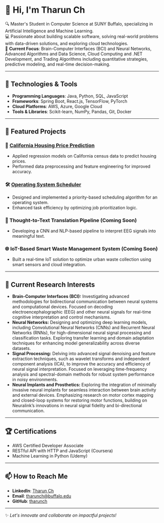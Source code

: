 # 👋 Hi, I'm Tharun Ch
🔍 Master's Student in Computer Science at SUNY Buffalo, specializing in Artificial Intelligence and Machine Learning.  
💻 Passionate about building scalable software, solving real-world problems with data-driven solutions, and exploring cloud technologies.  
🌟 **Current Focus**: Brain-Computer Interfaces (BCI) and Neural Networks, Advanced Algorithms and Data Science, Cloud Computing and .NET Development, and Trading Algorithms including quantitative strategies, predictive modeling, and real-time decision-making.

---

## 🔧 Technologies & Tools  
- **Programming Languages**: Java, Python, SQL, JavaScript  
- **Frameworks**: Spring Boot, React.js, TensorFlow, PyTorch  
- **Cloud Platforms**: AWS, Azure, Google Cloud  
- **Tools & Libraries**: Scikit-learn, NumPy, Pandas, Git, Docker  

---

## 📂 Featured Projects  
### 🏡 [California Housing Price Prediction](https://github.com/tharun/california-housing-price)  
- Applied regression models on California census data to predict housing prices.  
- Performed data preprocessing and feature engineering for improved accuracy.  

### 🛠️ [Operating System Scheduler](https://github.com/tharun/os-scheduler)  
- Designed and implemented a priority-based scheduling algorithm for an operating system.  
- Enhanced task efficiency by optimizing job prioritization logic.  

### 🧠 Thought-to-Text Translation Pipeline (Coming Soon)  
- Developing a CNN and NLP-based pipeline to interpret EEG signals into meaningful text.  

### 🌐 IoT-Based Smart Waste Management System (Coming Soon)  
- Built a real-time IoT solution to optimize urban waste collection using smart sensors and cloud integration.

---

## 🧠 Current Research Interests  
- **Brain-Computer Interfaces (BCI):** Investigating advanced methodologies for bidirectional communication between neural systems and computational devices. Focused on decoding electroencephalographic (EEG) and other neural signals for real-time cognitive interpretation and control mechanisms.  
- **Neural Networks:** Designing and optimizing deep learning models, including Convolutional Neural Networks (CNNs) and Recurrent Neural Networks (RNNs), for high-dimensional neural signal processing and classification tasks. Exploring transfer learning and domain adaptation techniques for enhancing model generalizability across diverse datasets.  
- **Signal Processing:** Delving into advanced signal denoising and feature extraction techniques, such as wavelet transforms and independent component analysis (ICA), to improve the accuracy and efficiency of neural signal interpretation. Focused on leveraging time-frequency analysis and spectral-domain methods for robust system performance in noisy environments.
- **Neural Implants and Prosthetics:** Exploring the integration of minimally invasive neural implants for seamless interaction between brain activity and external devices. Emphasizing research on motor cortex mapping and closed-loop systems for restoring motor functions, building on Neuralink’s innovations in neural signal fidelity and bi-directional communication.  

---

## 🏆 Certifications  
- AWS Certified Developer Associate  
- RESTful API with HTTP and JavaScript (Coursera)  
- Machine Learning in Python (Udemy)  

---

## 📫 How to Reach Me  
- **LinkedIn**: [Tharun Ch](https://linkedin.com/in/tharun-ch-924440263/)  
- **Email**: tharunch@buffalo.edu  
- **GitHub**: [tharunch](https://github.com/tharunch)  

---

✨ *Let's innovate and collaborate on impactful projects!*  




